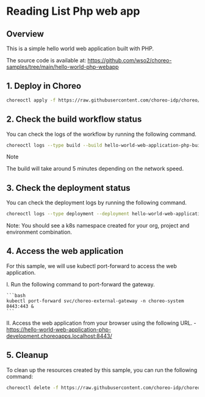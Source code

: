# Reading List Php web app

## Overview
This is a simple hello world web application built with PHP.

The source code is available at:
https://github.com/wso2/choreo-samples/tree/main/hello-world-php-webapp

## 1. Deploy in Choreo

```bash
choreoctl apply -f https://raw.githubusercontent.com/choreo-idp/choreo/main/samples/deploying-applications/languages/php/hello-world-web-app.yaml
``` 

## 2. Check the build workflow status
You can check the logs of the workflow by running the following command.

```bash
choreoctl logs --type build --build hello-world-web-application-php-build-01 --organization default-org --project default-project --component hello-world-web-application-php
```

> [!NOTE]
> The build will take around 5 minutes depending on the network speed.

## 3. Check the deployment status
You can check the deployment logs by running the following command.

```bash
choreoctl logs --type deployment --deployment hello-world-web-application-php-development-deployment-01 --organization default-org --project default-project --component hello-world-web-application-php
```

Note: You should see a k8s namespace created for your org, project and environment combination.

## 4. Access the web application
For this sample, we will use kubectl port-forward to access the web application.

I. Run the following command to port-forward the gateway.

    ```bash
    kubectl port-forward svc/choreo-external-gateway -n choreo-system 8443:443 &
    ```

II. Access the web application from your browser using the following URL.
    - https://hello-world-web-application-php-development.choreoapps.localhost:8443/

## 5. Cleanup

To clean up the resources created by this sample, you can run the following command:

```bash
choreoctl delete -f https://raw.githubusercontent.com/choreo-idp/choreo/main/samples/deploying-applications/languages/php/hello-world-web-app.yaml
```
